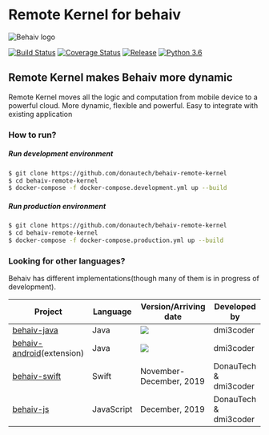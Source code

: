 # Remote Kernel for behaiv
![Behaiv logo](https://github.com/dmi3coder/behaiv-java/raw/master/docs/img/behaiv_logo.png)

[![Build Status](https://travis-ci.com/donautech/behaiv-remote-kernel.svg?branch=master)](https://travis-ci.com/donautech/behaiv-remote-kernel) [![Coverage Status](https://coveralls.io/repos/github/donautech/behaiv-remote-kernel/badge.svg?branch=master)](https://coveralls.io/github/donautech/behaiv-remote-kernel?branch=master) [![Release](https://img.shields.io/github/v/release/donautech/behaiv-remote-kernel?include_prereleases)](https://github.com/donautech/behaiv-remote-kernel/releases) [![Python 3.6](https://img.shields.io/badge/python-3.6-blue.svg)](https://www.python.org/downloads/release/python-360/) 

## Remote Kernel makes Behaiv more dynamic
Remote Kernel moves all the logic and computation from mobile device to a powerful cloud. 
More dynamic, flexible and powerful. Easy to integrate with existing application

### How to run?

##### Run development environment

```sh 
$ git clone https://github.com/donautech/behaiv-remote-kernel
$ cd behaiv-remote-kernel
$ docker-compose -f docker-compose.development.yml up --build 
```

##### Run production environment

```sh 
$ git clone https://github.com/donautech/behaiv-remote-kernel
$ cd behaiv-remote-kernel
$ docker-compose -f docker-compose.production.yml up --build 
```

 
### Looking for other languages?
Behaiv has different implementations(though many of them is in progress of development). 

| Project | Language | Version/Arriving date | Developed by |
|---------|----------|---------|--------------|
|[behaiv-java](https://github.com/dmi3coder/behaiv-java)| Java | [![](https://jitpack.io/v/dmi3coder/behaiv-java.svg)](https://jitpack.io/#dmi3coder/behaiv-java) |dmi3coder|
|[behaiv-android](https://github.com/dmi3coder/behaiv-android)(extension)| Java | [![](https://jitpack.io/v/dmi3coder/behaiv-android.svg)](https://jitpack.io/#dmi3coder/behaiv-android)| dmi3coder|
|[behaiv-swift](https://github.com/donautech/behaiv-swift)| Swift |November-December, 2019|DonauTech & dmi3coder|
|[behaiv-js]()| JavaScript | December, 2019|DonauTech & dmi3coder

